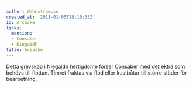 ```yaml
---
author: Wahnstrom.se
created_at: '2011-01-05T18:10:33Z'
id: Arsacke
links:
  mention:
  - Consaber
  - Niegaidh
title: Arsacke
---
```


Detta grevskap i [Niegaidh] hertigdöme förser [Consaber] med det ekträ som behövs till flottan.
Timret fraktas via flod eller kustbåtar till större städer för bearbetning.

  [Niegaidh]: Niegaidh
  [Consaber]: Consaber